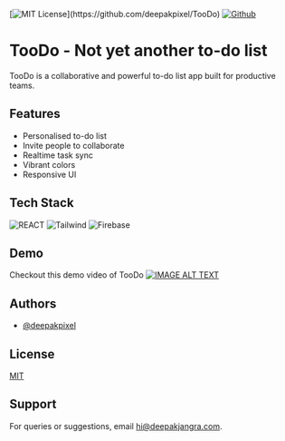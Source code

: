 [![MIT License](https://img.shields.io/apm/l/atomic-design-ui.svg?)](https://github.com/deepakpixel/TooDo)
[![Github](https://img.shields.io/github/followers/deepakpixel?style=social)](https://opensource.org/licenses/)

# TooDo - Not yet another to-do list

TooDo is a collaborative and powerful to-do list app built for productive teams.

## Features

- Personalised to-do list
- Invite people to collaborate
- Realtime task sync
- Vibrant colors
- Responsive UI

## Tech Stack

<p>
<img src="https://img.shields.io/badge/React-20232A?style=for-the-badge&logo=react&logoColor=61DAFB" alt="REACT" />
<img src="https://img.shields.io/badge/Tailwind_CSS-38B2AC?style=for-the-badge&logo=tailwind-css&logoColor=white" alt="Tailwind" />
<img src="https://img.shields.io/badge/firebase-ffca28?style=for-the-badge&logo=firebase&logoColor=black" alt="Firebase" />
</p>

## Demo

Checkout this demo video of TooDo
[![IMAGE ALT TEXT](http://img.youtube.com/vi/CsawSG3qZ8Y/0.jpg)](http://www.youtube.com/watch?v=CsawSG3qZ8Y 'TooDo Demo')

## Authors

- [@deepakpixel](https://www.github.com/deepakpixel)

## License

[MIT](https://choosealicense.com/licenses/mit/)

## Support

For queries or suggestions, email hi@deepakjangra.com.

